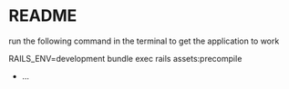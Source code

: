 # README
run the following command in the terminal to get the application to work

RAILS_ENV=development bundle exec rails assets:precompile
* ...
